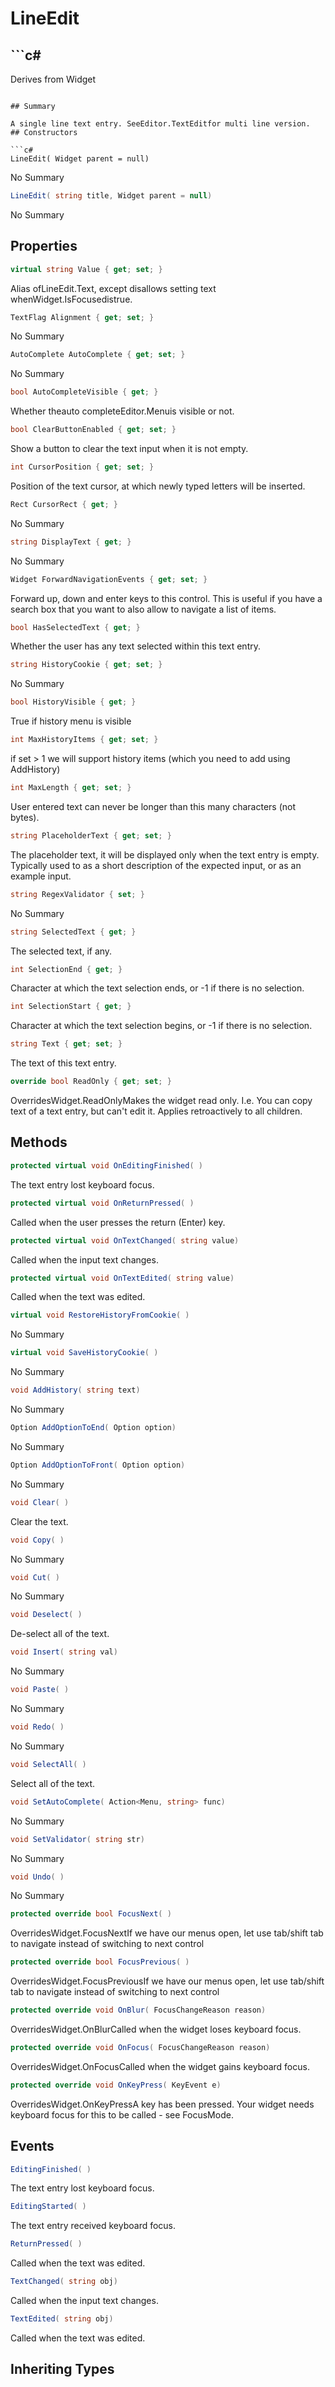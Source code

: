 # LineEdit

## ```c#
Derives from Widget
```

## Summary

A single line text entry. SeeEditor.TextEditfor multi line version.
## Constructors

```c#
LineEdit( Widget parent = null) 
```
No Summary
```c#
LineEdit( string title, Widget parent = null) 
```
No Summary
## Properties

```c#
virtual string Value { get; set; } 
```
Alias ofLineEdit.Text, except disallows setting text whenWidget.IsFocusedistrue.
```c#
TextFlag Alignment { get; set; } 
```
No Summary
```c#
AutoComplete AutoComplete { get; set; } 
```
No Summary
```c#
bool AutoCompleteVisible { get; } 
```
Whether theauto completeEditor.Menuis visible or not.
```c#
bool ClearButtonEnabled { get; set; } 
```
Show a button to clear the text input when it is not empty.
```c#
int CursorPosition { get; set; } 
```
Position of the text cursor, at which newly typed letters will be inserted.
```c#
Rect CursorRect { get; } 
```
No Summary
```c#
string DisplayText { get; } 
```
No Summary
```c#
Widget ForwardNavigationEvents { get; set; } 
```
Forward up, down and enter keys to this control. This is useful if you have a
search box that you want to also allow to navigate a list of items.
```c#
bool HasSelectedText { get; } 
```
Whether the user has any text selected within this text entry.
```c#
string HistoryCookie { get; set; } 
```
No Summary
```c#
bool HistoryVisible { get; } 
```
True if history menu is visible
```c#
int MaxHistoryItems { get; set; } 
```
if set > 1 we will support history items (which you need to add using AddHistory)
```c#
int MaxLength { get; set; } 
```
User entered text can never be longer than this many characters (not bytes).
```c#
string PlaceholderText { get; set; } 
```
The placeholder text, it will be displayed only when the text entry is empty.
Typically used to as a short description of the expected input, or as an example input.
```c#
string RegexValidator { set; } 
```
No Summary
```c#
string SelectedText { get; } 
```
The selected text, if any.
```c#
int SelectionEnd { get; } 
```
Character at which the text selection ends, or -1 if there is no selection.
```c#
int SelectionStart { get; } 
```
Character at which the text selection begins, or -1 if there is no selection.
```c#
string Text { get; set; } 
```
The text of this text entry.
```c#
override bool ReadOnly { get; set; } 
```
OverridesWidget.ReadOnlyMakes the widget read only. I.e. You can copy text of a text entry, but can't edit it.
Applies retroactively to all children.
## Methods

```c#
protected virtual void OnEditingFinished( ) 
```
The text entry lost keyboard focus.
```c#
protected virtual void OnReturnPressed( ) 
```
Called when the user presses the return (Enter) key.
```c#
protected virtual void OnTextChanged( string value) 
```
Called when the input text changes.
```c#
protected virtual void OnTextEdited( string value) 
```
Called when the text was edited.
```c#
virtual void RestoreHistoryFromCookie( ) 
```
No Summary
```c#
virtual void SaveHistoryCookie( ) 
```
No Summary
```c#
void AddHistory( string text) 
```
No Summary
```c#
Option AddOptionToEnd( Option option) 
```
No Summary
```c#
Option AddOptionToFront( Option option) 
```
No Summary
```c#
void Clear( ) 
```
Clear the text.
```c#
void Copy( ) 
```
No Summary
```c#
void Cut( ) 
```
No Summary
```c#
void Deselect( ) 
```
De-select all of the text.
```c#
void Insert( string val) 
```
No Summary
```c#
void Paste( ) 
```
No Summary
```c#
void Redo( ) 
```
No Summary
```c#
void SelectAll( ) 
```
Select all of the text.
```c#
void SetAutoComplete( Action<Menu, string> func) 
```
No Summary
```c#
void SetValidator( string str) 
```
No Summary
```c#
void Undo( ) 
```
No Summary
```c#
protected override bool FocusNext( ) 
```
OverridesWidget.FocusNextIf we have our menus open, let use tab/shift tab to navigate instead of switching to next control
```c#
protected override bool FocusPrevious( ) 
```
OverridesWidget.FocusPreviousIf we have our menus open, let use tab/shift tab to navigate instead of switching to next control
```c#
protected override void OnBlur( FocusChangeReason reason) 
```
OverridesWidget.OnBlurCalled when the widget loses keyboard focus.
```c#
protected override void OnFocus( FocusChangeReason reason) 
```
OverridesWidget.OnFocusCalled when the widget gains keyboard focus.
```c#
protected override void OnKeyPress( KeyEvent e) 
```
OverridesWidget.OnKeyPressA key has been pressed. Your widget needs keyboard focus for this to be called - see FocusMode.
## Events

```c#
EditingFinished( ) 
```
The text entry lost keyboard focus.
```c#
EditingStarted( ) 
```
The text entry received keyboard focus.
```c#
ReturnPressed( ) 
```
Called when the text was edited.
```c#
TextChanged( string obj) 
```
Called when the input text changes.
```c#
TextEdited( string obj) 
```
Called when the text was edited.
## Inheriting Types

